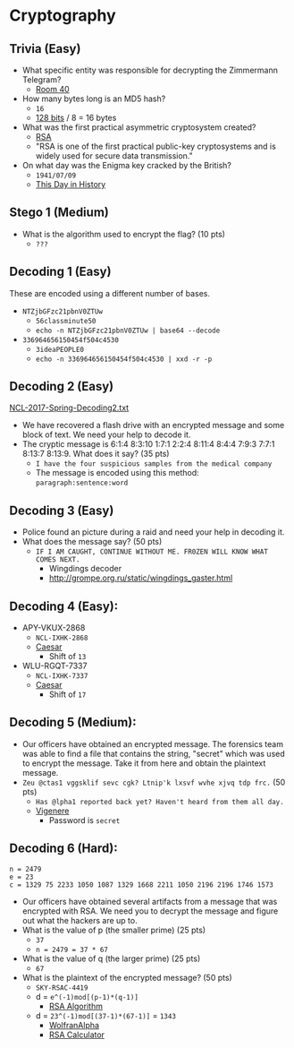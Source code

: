 Cryptography
============

Trivia (Easy)
-------------

- What specific entity was responsible for decrypting the Zimmermann Telegram?
  - [Room 40](https://en.wikipedia.org/wiki/Room_40)
- How many bytes long is an MD5 hash?
  - `16`
  - [128 bits](https://en.wikipedia.org/wiki/MD5) / 8 = 16 bytes
- What was the first practical asymmetric cryptosystem created?
  - [RSA](https://en.wikipedia.org/wiki/RSA_(cryptosystem))
  - "RSA is one of the first practical public-key cryptosystems and is widely used for secure data transmission."
- On what day was the Enigma key cracked by the British?
  - `1941/07/09`
  - [This Day in History](http://www.history.com/this-day-in-history/enigma-key-broken)


Stego 1 (Medium)
----------------

- What is the algorithm used to encrypt the flag? (10 pts)
  - `???`


Decoding 1 (Easy)
-----------------

These are encoded using a different number of bases.

- `NTZjbGFzc21pbnV0ZTUw`
  - `56classminute50`
  - `echo -n NTZjbGFzc21pbnV0ZTUw | base64 --decode`
- `336964656150454f504c4530`
  - `3ideaPEOPLE0`
  - `echo -n 336964656150454f504c4530 | xxd -r -p`


Decoding 2 (Easy)
-----------------

[NCL-2017-Spring-Decoding2.txt](NCL-2017-Spring-Decoding2.txt)

- We have recovered a flash drive with an encrypted message and some block of text. We need your help to decode it.
- The cryptic message is 6:1:4 8:3:10 1:7:1 2:2:4 8:11:4 8:4:4 7:9:3 7:7:1 8:13:7 8:13:9. What does it say? (35 pts)
  - `I have the four suspicious samples from the medical company`
  - The message is encoded using this method: `paragraph:sentence:word`


Decoding 3 (Easy)
-----------------

- Police found an picture during a raid and need your help in decoding it.
- What does the message say? (50 pts)
  - `IF I AM CAUGHT, CONTINUE WITHOUT ME. FR0ZEN WILL KNOW WHAT COMES NEXT.`
    - Wingdings decoder
    - http://grompe.org.ru/static/wingdings_gaster.html


Decoding 4 (Easy):
------------------

- APY-VKUX-2868
  - `NCL-IXHK-2868`
  - [Caesar](http://rumkin.com/tools/cipher/caesar.php)
    - Shift of `13`
- WLU-RGQT-7337
  - `NCL-IXHK-7337`
  - [Caesar](http://rumkin.com/tools/cipher/caesar.php)
    - Shift of `17`


Decoding 5 (Medium):
--------------------

- Our officers have obtained an encrypted message. The forensics team was able to find a file that contains the string, "secret" which was used to encrypt the message. Take it from here and obtain the plaintext message.
- `Zeu @ctas1 vggsklif sevc cgk? Ltnip'k lxsvf wvhe xjvq tdp frc.` (50 pts)
  - `Has @lpha1 reported back yet? Haven't heard from them all day.`
  - [Vigenere](http://rumkin.com/tools/cipher/vigenere.php)
    - Password is `secret`


Decoding 6 (Hard):
------------------

```
n = 2479
e = 23
c = 1329 75 2233 1050 1087 1329 1668 2211 1050 2196 2196 1746 1573
```

- Our officers have obtained several artifacts from a message that was encrypted with RSA. We need you to decrypt the message and figure out what the hackers are up to.
- What is the value of p (the smaller prime) (25 pts)
  - `37`
  - `n = 2479 = 37 * 67`
- What is the value of q (the larger prime) (25 pts)
  - `67`
- What is the plaintext of the encrypted message? (50 pts)
  - `SKY-RSAC-4419`
  - d = `e^(-1)mod[(p-1)*(q-1)]`
    - [RSA Algorithm](https://asecuritysite.com/Encryption/rsa)
  - d = `23^(-1)mod[(37-1)*(67-1)]` = `1343`
    - [WolfranAlpha](https://www.wolframalpha.com/input/?i=23%5E(-1)mod%5B(37-1)*(67-1)%5D)
    - [RSA Calculator](https://www.cs.drexel.edu/~introcs/Fa11/notes/10.1_Cryptography/RSA_Express_EncryptDecrypt.html)

